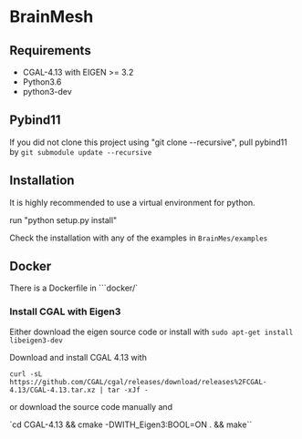 # BrainMesh 
## Requirements

 - CGAL-4.13 with EIGEN >= 3.2
 - Python3.6
 - python3-dev

## Pybind11

If you did not clone this project using "git clone --recursive", pull pybind11 by
`git submodule update --recursive`

## Installation

It is highly recommended to use a virtual environment for python.

run "python setup.py install"

Check the installation with any of the examples in `BrainMes/examples`

## Docker

There is a Dockerfile in ```docker/`

### Install CGAL with Eigen3

Either download the eigen source code or install with `sudo apt-get install libeigen3-dev`

Download and install CGAL 4.13 with

`curl -sL https://github.com/CGAL/cgal/releases/download/releases%2FCGAL-4.13/CGAL-4.13.tar.xz | tar -xJf -`

or download the source code manually and

`cd CGAL-4.13 && cmake -DWITH_Eigen3:BOOL=ON . && make``
